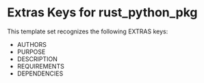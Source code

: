 # Extras Keys for rust_python_pkg

This template set recognizes the following EXTRAS keys:

- AUTHORS
- PURPOSE
- DESCRIPTION
- REQUIREMENTS
- DEPENDENCIES
